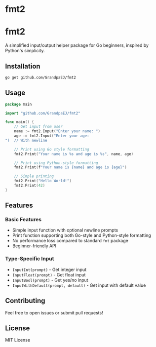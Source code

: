 # fmt2

# fmt2

A simplified input/output helper package for Go beginners, inspired by Python's simplicity.

## Installation

```bash
go get github.com/GrandpaEJ/fmt2
```

## Usage

```go
package main

import "github.com/GrandpaEJ/fmt2"

func main() {
    // Get input from user
    name := fmt2.Input("Enter your name: ")
    age := fmt2.Input("Enter your age: 
")  // With newline

    // Print using Go style formatting
    fmt2.Print("Your name is %s and age is %s", name, age)

    // Print using Python-style formatting
    fmt2.Print(f"Your name is {name} and age is {age}")

    // Simple printing
    fmt2.Print("Hello World!")
    fmt2.Print(42)
}
```

## Features

### Basic Features
- Simple input function with optional newline prompts
- Print function supporting both Go-style and Python-style formatting
- No performance loss compared to standard `fmt` package
- Beginner-friendly API

### Type-Specific Input
- `InputInt(prompt)` - Get integer input
- `InputFloat(prompt)` - Get float input
- `InputBool(prompt)` - Get yes/no input
- `InputWithDefault(prompt, default)` - Get input with default value


## Contributing

Feel free to open issues or submit pull requests!

## License

MIT License
